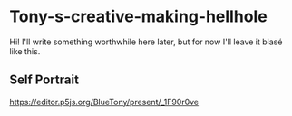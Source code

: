 # Tony-s-creative-making-hellhole

Hi! I'll write something worthwhile here later, but for now I'll leave it blasé like this.

## Self Portrait
https://editor.p5js.org/BlueTony/present/_1F90r0ve
